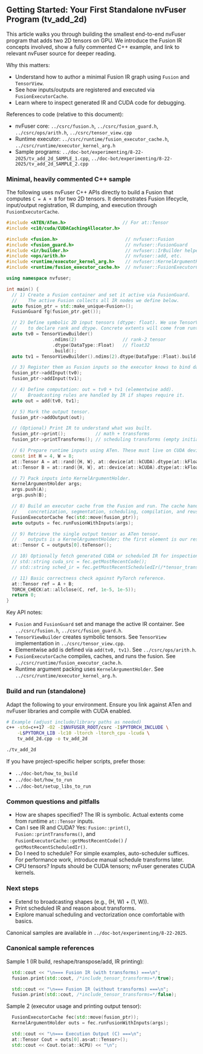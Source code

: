 ## Getting Started: Your First Standalone nvFuser Program (tv_add_2d)

This article walks you through building the smallest end-to-end nvFuser program that adds two 2D tensors on GPU. We introduce the Fusion IR concepts involved, show a fully commented C++ example, and link to relevant nvFuser source for deeper reading.

Why this matters:
- Understand how to author a minimal Fusion IR graph using `Fusion` and `TensorView`.
- See how inputs/outputs are registered and executed via `FusionExecutorCache`.
- Learn where to inspect generated IR and CUDA code for debugging.

References to code (relative to this document):
- nvFuser core: `../csrc/fusion.h`, `../csrc/fusion_guard.h`, `../csrc/ops/arith.h`, `../csrc/tensor_view.cpp`
- Runtime executor: `../csrc/runtime/fusion_executor_cache.h`, `../csrc/runtime/executor_kernel_arg.h`
- Sample programs: `../doc-bot/experimenting/8-22-2025/tv_add_2d_SAMPLE_1.cpp`, `../doc-bot/experimenting/8-22-2025/tv_add_2d_SAMPLE_2.cpp`

### Minimal, heavily commented C++ sample

The following uses nvFuser C++ APIs directly to build a Fusion that computes `C = A + B` for two 2D tensors. It demonstrates Fusion lifecycle, input/output registration, IR dumping, and execution through `FusionExecutorCache`.

```cpp
#include <ATEN/ATen.h>                     // For at::Tensor
#include <c10/cuda/CUDACachingAllocator.h>

#include <fusion.h>                         // nvfuser::Fusion
#include <fusion_guard.h>                   // nvfuser::FusionGuard
#include <ir/builder.h>                     // nvfuser::IrBuilder helpers
#include <ops/arith.h>                      // nvfuser::add, etc.
#include <runtime/executor_kernel_arg.h>    // nvfuser::KernelArgumentHolder
#include <runtime/fusion_executor_cache.h>  // nvfuser::FusionExecutorCache

using namespace nvfuser;

int main() {
  // 1) Create a Fusion container and set it active via FusionGuard.
  //    The active Fusion collects all IR nodes we define below.
  auto fusion_ptr = std::make_unique<Fusion>();
  FusionGuard fg(fusion_ptr.get());

  // 2) Define symbolic 2D input tensors (dtype: float). We use TensorViewBuilder
  //    to declare rank and dtype. Concrete extents will come from runtime inputs.
  auto tv0 = TensorViewBuilder()
                 .ndims(2)                 // rank-2 tensor
                 .dtype(DataType::Float)   // float32
                 .build();
  auto tv1 = TensorViewBuilder().ndims(2).dtype(DataType::Float).build();

  // 3) Register them as Fusion inputs so the executor knows to bind data.
  fusion_ptr->addInput(tv0);
  fusion_ptr->addInput(tv1);

  // 4) Define computation: out = tv0 + tv1 (elementwise add).
  //    Broadcasting rules are handled by IR if shapes require it.
  auto out = add(tv0, tv1);

  // 5) Mark the output tensor.
  fusion_ptr->addOutput(out);

  // (Optional) Print IR to understand what was built.
  fusion_ptr->print();           // math + transforms
  fusion_ptr->printTransforms(); // scheduling transforms (empty initially)

  // 6) Prepare runtime inputs using ATen. These must live on CUDA device.
  const int H = 4, W = 8;
  at::Tensor A = at::rand({H, W}, at::device(at::kCUDA).dtype(at::kFloat));
  at::Tensor B = at::rand({H, W}, at::device(at::kCUDA).dtype(at::kFloat));

  // 7) Pack inputs into KernelArgumentHolder.
  KernelArgumentHolder args;
  args.push(A);
  args.push(B);

  // 8) Build an executor cache from the Fusion and run. The cache handles
  //    concretization, segmentation, scheduling, compilation, and reuse.
  FusionExecutorCache fec(std::move(fusion_ptr));
  auto outputs = fec.runFusionWithInputs(args);

  // 9) Retrieve the single output tensor as ATen tensor.
  //    outputs is a KernelArgumentHolder; the first element is our result.
  at::Tensor C = outputs[0].toTensor();

  // 10) Optionally fetch generated CUDA or scheduled IR for inspection.
  // std::string cuda_src = fec.getMostRecentCode();
  // std::string sched_ir = fec.getMostRecentScheduledIr(/*tensor_transforms=*/true);

  // 11) Basic correctness check against PyTorch reference.
  at::Tensor ref = A + B;
  TORCH_CHECK(at::allclose(C, ref, 1e-5, 1e-5));
  return 0;
}
```

Key API notes:
- `Fusion` and `FusionGuard` set and manage the active IR container. See `../csrc/fusion.h`, `../csrc/fusion_guard.h`.
- `TensorViewBuilder` creates symbolic tensors. See `TensorView` implementation in `../csrc/tensor_view.cpp`.
- Elementwise add is defined via `add(tv0, tv1)`. See `../csrc/ops/arith.h`.
- `FusionExecutorCache` compiles, caches, and runs the fusion. See `../csrc/runtime/fusion_executor_cache.h`.
- Runtime argument packing uses `KernelArgumentHolder`. See `../csrc/runtime/executor_kernel_arg.h`.

### Build and run (standalone)

Adapt the following to your environment. Ensure you link against ATen and nvFuser libraries and compile with CUDA enabled.

```bash
# Example (adjust include/library paths as needed)
c++ -std=c++17 -O2 -I$NVFUSER_ROOT/csrc -I$PYTORCH_INCLUDE \
    -L$PYTORCH_LIB -lc10 -ltorch -ltorch_cpu -lcuda \
    tv_add_2d.cpp -o tv_add_2d

./tv_add_2d
```

If you have project-specific helper scripts, prefer those:
- `../doc-bot/how_to_build`
- `../doc-bot/how_to_run`
- `../doc-bot/setup_libs_to_run`

### Common questions and pitfalls

- How are shapes specified? The IR is symbolic. Actual extents come from runtime `at::Tensor` inputs.
- Can I see IR and CUDA? Yes: `Fusion::print()`, `Fusion::printTransforms()`, and `FusionExecutorCache::getMostRecentCode()` / `getMostRecentScheduledIr()`.
- Do I need to schedule? For simple examples, auto-scheduler suffices. For performance work, introduce manual schedule transforms later.
- CPU tensors? Inputs should be CUDA tensors; nvFuser generates CUDA kernels.

### Next steps

- Extend to broadcasting shapes (e.g., (H, W) + (1, W)).
- Print scheduled IR and reason about transforms.
- Explore manual scheduling and vectorization once comfortable with basics.

Canonical samples are available in `../doc-bot/experimenting/8-22-2025`.

### Canonical sample references

Sample 1 (IR build, reshape/transpose/add, IR printing):

```35:47:../doc-bot/experimenting/8-22-2025/tv_add_2d_SAMPLE_1.cpp
  std::cout << "\n=== Fusion IR (with transforms) ===\n";
  fusion.print(std::cout, /*include_tensor_transforms=*/true);

  std::cout << "\n=== Fusion IR (without transforms) ===\n";
  fusion.print(std::cout, /*include_tensor_transforms=*/false);
```

Sample 2 (executor usage and printing output tensor):

```103:112:../doc-bot/experimenting/8-22-2025/tv_add_2d_SAMPLE_2.cpp
  FusionExecutorCache fec(std::move(fusion_ptr));
  KernelArgumentHolder outs = fec.runFusionWithInputs(args);

  std::cout << "\n=== Execution Output (C) ===\n";
  at::Tensor Cout = outs[0].as<at::Tensor>();
  std::cout << Cout.to(at::kCPU) << "\n";
```


